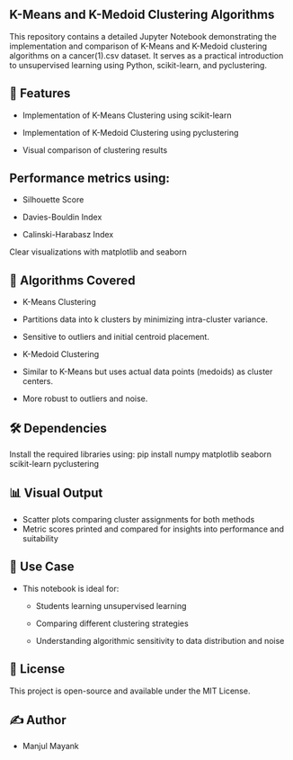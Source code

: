 ## K-Means and K-Medoid Clustering Algorithms
This repository contains a detailed Jupyter Notebook demonstrating the implementation and comparison of K-Means and K-Medoid clustering algorithms on a cancer(1).csv dataset. It serves as a practical introduction to unsupervised learning using Python, scikit-learn, and pyclustering.

## 📌 Features
* Implementation of K-Means Clustering using scikit-learn

* Implementation of K-Medoid Clustering using pyclustering

* Visual comparison of clustering results

## Performance metrics using:

* Silhouette Score

* Davies-Bouldin Index

* Calinski-Harabasz Index

Clear visualizations with matplotlib and seaborn

## 🧠 Algorithms Covered
* K-Means Clustering
- Partitions data into k clusters by minimizing intra-cluster variance.

- Sensitive to outliers and initial centroid placement.

* K-Medoid Clustering
- Similar to K-Means but uses actual data points (medoids) as cluster centers.

- More robust to outliers and noise.

## 🛠️ Dependencies
Install the required libraries using:
pip install numpy matplotlib seaborn scikit-learn pyclustering

## 📊 Visual Output
* Scatter plots comparing cluster assignments for both methods
* Metric scores printed and compared for insights into performance and suitability
## 🔬 Use Case
* This notebook is ideal for:

  - Students learning unsupervised learning

  - Comparing different clustering strategies

  - Understanding algorithmic sensitivity to data distribution and noise
## 🧾 License
This project is open-source and available under the MIT License.
## ✍️ Author
* Manjul Mayank

